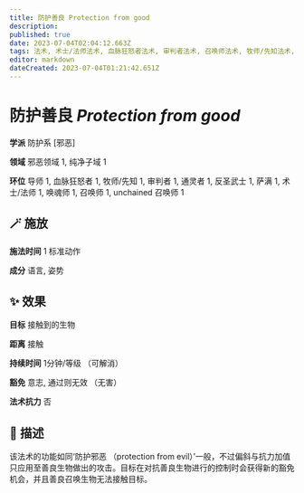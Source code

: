 ```yaml
---
title: 防护善良 Protection from good
description: 
published: true
date: 2023-07-04T02:04:12.663Z
tags: 法术, 术士/法师法术, 血脉狂怒者法术, 审判者法术, 召唤师法术, 牧师/先知法术, 萨满法术, unchained 召唤师法术, 1环法术, 防护系, 通灵者法术, 唤魂师法术, 反圣武士法术, 邪恶, 导师法术, 邪恶领域, 纯净子域
editor: markdown
dateCreated: 2023-07-04T01:21:42.651Z
---
```


# **防护善良** *Protection from good*

**学派** 防护系 \[邪恶\] 

**领域** 邪恶领域 1, 纯净子域 1

**环位** 导师 1, 血脉狂怒者 1, 牧师/先知 1, 审判者 1, 通灵者 1, 反圣武士 1, 萨满 1, 术士/法师 1, 唤魂师 1, 召唤师 1, unchained 召唤师 1

## 🪄 施放

**施法时间** 1 标准动作

**成分** 语言, 姿势

## ✨ 效果 

**目标** 接触到的生物 

**距离** 接触  

**持续时间** 1分钟/等级 （可解消） 

**豁免** 意志, 通过则无效 （无害）

**法术抗力** 否

## 📖 描述

该法术的功能如同‘防护邪恶 （protection from evil）’一般，不过偏斜与抗力加值只应用至善良生物做出的攻击。目标在对抗善良生物进行的控制时会获得新的豁免机会，并且善良召唤生物无法接触目标。
    